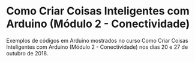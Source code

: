 # Como Criar Coisas Inteligentes com Arduino (Módulo 2 - Conectividade)

Exemplos de códigos em Arduino mostrados no curso Como Criar Coisas Inteligentes com Arduino (Módulo 2 - Conectividade) nos dias 20 e 27 de outubro de 2018.
